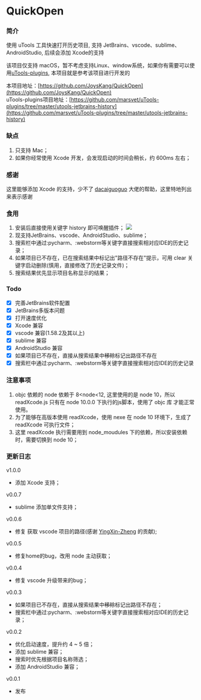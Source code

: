 # QuickOpen

### 简介

使用 uTools 工具快速打开历史项目, 支持 JetBrains、vscode、sublime、AndroidStudio, 后续会添加 Xcode的支持

该项目仅支持 macOS，暂不考虑支持Linux、window系统，如果你有需要可以使用[uTools-plugins](https://github.com/marsvet/uTools-plugins/tree/master/utools-jetbrains-history), 本项目就是参考该项目进行开发的

本项目地址：[https://github.com/JoysKang/QuickOpen](https://github.com/JoysKang/QuickOpen)  
uTools-plugins项目地址：[https://github.com/marsvet/uTools-plugins/tree/master/utools-jetbrains-history](https://github.com/marsvet/uTools-plugins/tree/master/utools-jetbrains-history)

### 缺点
1. 只支持 Mac；
2. 如果你经常使用 Xcode 开发，会发现启动的时间会稍长，约 600ms 左右；

### 感谢
这里能够添加 Xcode 的支持，少不了 [dacaiguoguo](https://github.com/dacaiguoguo) 大佬的帮助，这里特地列出来表示感谢

### 食用

1. 安装后直接使用关键字 history 即可唤醒插件；
   ![](https://joys.oss-cn-shanghai.aliyuncs.com/mark_images/WechatIMG297.png)
2. 现支持JetBrains、vscode、AndroidStudio、sublime；
3. 搜索栏中通过:pycharm、:webstorm等关键字直接搜索相对应IDE的历史记录；
4. 如果项目已不存在，已在搜索结果中标记出"路径不存在"提示，可用 clear 关键字启动删除(慎用，直接修改了历史记录文件)；
5. 搜索结果优先显示项目名称显示的结果；

### Todo

- [x] 完善JetBrains软件配置
- [x] JetBrains多版本问题
- [x] 打开速度优化
- [x] Xcode 兼容
- [x] vscode 兼容(1.58.2及其以上)
- [x] sublime 兼容
- [x] AndroidStudio 兼容
- [x] 如果项目已不存在，直接从搜索结果中~~移除~~标记出路径不存在
- [x] 搜索栏中通过:pycharm、:webstorm等关键字直接搜索相对应IDE的历史记录

### 注意事项

1. objc 依赖的 node 依赖于 8<node<12, 这里使用的是 node 10，所以 readXcode.js 只有在 node 10.0.0 下执行的js脚本，使用了 objc 库 才能正常使用。
2. 为了能够在高版本使用 readXcode，使用 nexe 在 node 10 环境下，生成了 readXcode 可执行文件；
3. 这里 readXcode 执行需要用到 node_moudules 下的依赖，所以安装依赖时，需要切换到 node 10；

### 更新日志
v1.0.0
- 添加 Xcode 支持；

v0.0.7
- sublime 添加单文件支持；

v0.0.6
- 修复 获取 vscode 项目的路径(感谢 [YingXin-Zheng](https://github.com/undermoodzyx) 的贡献);

v0.0.5
- 修复home的bug，改用 node 主动获取；

v0.0.4
- 修复 vscode 升级带来的bug；

v0.0.3
- 如果项目已不存在，直接从搜索结果中~~移除~~标记出路径不存在；
- 搜索栏中通过:pycharm、:webstorm等关键字直接搜索相对应IDE的历史记录；

v0.0.2
- 优化启动速度，提升约 4 ~ 5 倍；
- 添加 sublime 兼容；
- 搜索时优先根据项目名称筛选；
- 添加 AndroidStudio 兼容；

v0.0.1
- 发布

